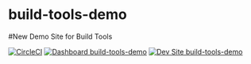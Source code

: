 # build-tools-demo

#New Demo Site for Build Tools

[![CircleCI](https://circleci.com/gh/bsmirnov/build-tools-demo.svg?style=shield)](https://circleci.com/gh/bsmirnov/build-tools-demo)
[![Dashboard build-tools-demo](https://img.shields.io/badge/dashboard-build_tools_demo-yellow.svg)](https://dashboard.pantheon.io/sites/234295f7-7fe2-4850-85d2-f2899f5af990#dev/code)
[![Dev Site build-tools-demo](https://img.shields.io/badge/site-build_tools_demo-blue.svg)](http://dev-build-tools-demo.pantheonsite.io/)
